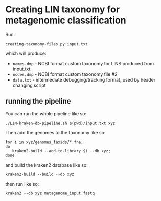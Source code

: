 # Creating LIN taxonomy for metagenomic classification

Run:
```
creating-taxonomy-files.py input.txt
```
which will produce:
* `names.dmp` - NCBI format custom taxonomy for LINS produced from input.txt
* `nodes.dmp` - NCBI format custom taxonomy file #2
* `data.txt` - intermediate debugging/tracking format, used by header changing script

## running the pipeline

You can run the whole pipeline like so:

```
./LIN-kraken-db-pipeline.sh $(pwd)/input.txt xyz 
```

Then add the genomes to the taxonomy like so:
```
for i in xyz/genomes_taxids/*.fna;
do
   kraken2-build --add-to-library $i --db xyz;
done
```
and build the kraken2 database like so:
```
kraken2-build --build --db xyz
```
then run like so:
```
kraken2 --db xyz metagenome_input.fastq
```

